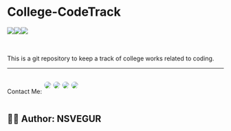 # College-CodeTrack

<div style="display:flex">
 <a href="https://www.geeksforgeeks.org/c-plus-plus/">
<img src="https://img.shields.io/badge/C%2B%2B-00599C?style=for-the-badge&logo=c%2B%2B&logoColor=white"/>
</a>
 <a href="https://www.geeksforgeeks.org/java/">
<img src="https://img.shields.io/badge/Java-ED8B00?style=for-the-badge&logo=java&logoColor=white"/>
</a>
  <a href="https://www.geeksforgeeks.org/c-programming-language/">
<img src="https://img.shields.io/badge/C-00599C?style=for-the-badge&logo=c&logoColor=white"/>
</a>
</div>
  <br/>
  <br/>

This is a git repository to keep a track of college works related to coding.


--------------------------------------------------------------------------------------------------------------------------------------------------------------------
 <br/>
 
 <div style="display:flex; gap: 5px;" align="center">
  <p>Contact Me: </p>
  <a href="https://www.linkedin.com/in/nagasai-v-93b84921b">
  <img style="border-radius: 10px;" src="https://img.shields.io/badge/LinkedIn-0077B5?style=for-the-badge&logo=linkedin&logoColor=white"/>
  </a>
  <a href="https://github.com/NSVEGUR">
  <img style="border-radius: 10px;" src="https://img.shields.io/badge/GitHub-100000?style=for-the-badge&logo=github&logoColor=white"/>
  </a>
   <a href="https://twitter.com/VegurS">
  <img style="border-radius: 10px;" src="https://img.shields.io/badge/Twitter-1DA1F2?style=for-the-badge&logo=twitter&logoColor=white"/>
  </a>
    <a style="border-radius: 10px;" href="https://www.instagram.com/nsvegur/">
  <img style="border-radius: 10px;" src="https://img.shields.io/badge/Instagram-E4405F?style=for-the-badge&logo=instagram&logoColor=white"/>
  </a>
</div>
 
 ## ✍🏽 Author: NSVEGUR



